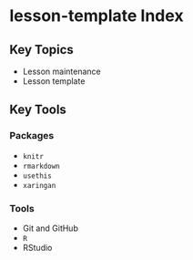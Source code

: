 # lesson-template Index

## Key Topics

* Lesson maintenance
* Lesson template

## Key Tools

### Packages

* `knitr`
* `rmarkdown`
* `usethis`
* `xaringan`

### Tools

* Git and GitHub
* `R`
* RStudio
